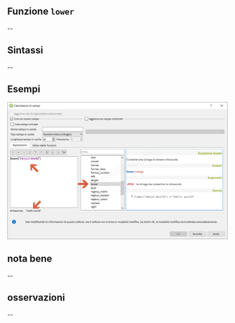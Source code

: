 ## Funzione `lower`

--

## Sintassi

--

## Esempi

<img src="/img/stringhe_di_testo/lower/lower1.png">

## nota bene

--

## osservazioni

--